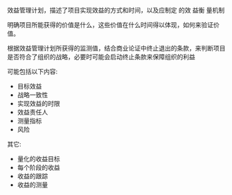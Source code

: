 
效益管理计划，描述了项目实现效益的方式和时间，以及应制定 的效 益衡 量机制

明确项目所能获得的价值是什么，这些价值在什么时间得以体现，如何来验证价值。

根据效益管理计划所获得的监测值，结合商业论证中终止退出的条款，来判断项目是否符合了组织的战略，必要时可能会启动终止条款来保障组织的利益

可能包括以下内容:
- 目标效益
- 战略一致性
- 实现效益的时限
- 效益责任人
- 测量指标
- 风险

其它:
- 量化的收益目标
- 每个阶段的收益
- 收益的跟踪
- 收益的测量
